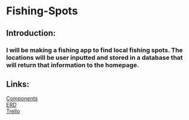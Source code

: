 # Fishing-Spots

## Introduction:
### I will be making a fishing app to find local fishing spots. The locations will be user inputted and stored in a database that will return that information to the homepage.

## Links:
[Components](https://drive.google.com/file/d/1z3cx6GDHWvmoCwaC0t43lTrP4vjuOTJB/view?usp=sharing)\
[ERD](https://drive.google.com/file/d/1_q5mydB1gSmZUBSYsqxIZp3LtjoHgX-A/view?usp=sharing)\
[Trello](https://trello.com/invite/b/dXUhG0io/ATTI510bbf9fb0c4fa1049de8bc046be7f8a3FDD89AD/to-do)
